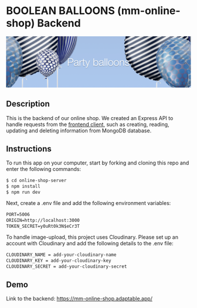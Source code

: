# BOOLEAN BALLOONS (mm-online-shop) Backend

![hero-home](./assets/hero-home.png)

## Description
This is the backend of our online shop. We created an Express API to handle requests from the [frontend client](https://mm-online-shop.netlify.app/), such as creating, reading, updating and deleting information from MongoDB database.

## Instructions
To run this app on your computer, start by forking and cloning this repo and enter the following commands:

```
$ cd online-shop-server
$ npm install
$ npm run dev
```

Next, create a .env file and add the following environment variables:
```
PORT=5006
ORIGIN=http://localhost:3000
TOKEN_SECRET=y0uRt0k3N$eCr3T
```
To handle image-upload, this project uses Cloudinary. Please set up an account with Cloudinary and add the following details to the .env file:

```
CLOUDINARY_NAME = add-your-cloudinary-name
CLOUDINARY_KEY = add-your-cloudinary-key
CLOUDINARY_SECRET = add-your-cloudinary-secret
```

## Demo
Link to the backend:
https://mm-online-shop.adaptable.app/
